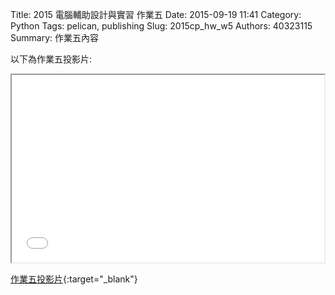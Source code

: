 Title: 2015 電腦輔助設計與實習 作業五
Date: 2015-09-19 11:41
Category: Python
Tags: pelican, publishing
Slug: 2015cp_hw_w5
Authors: 40323115
Summary: 作業五內容

以下為作業五投影片:

<iframe src="40323115_cp_w5_p.html" width="500" height="300"></iframe>

[作業五投影片](40323115_cp_w5_p.html){:target="_blank"}


